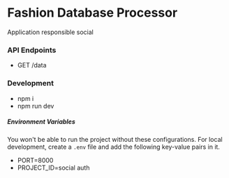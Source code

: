 # Fashion Database Processor

Application responsible social

### API Endpoints
* GET /data

### Development
* npm i
* npm run dev

##### Environment Variables
You won't be able to run the project without these configurations. For local development, create a `.env` file and add the following key-value pairs in it.
* PORT=8000
* PROJECT_ID=social auth


